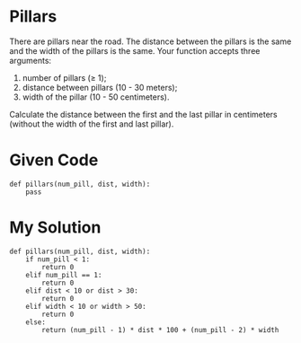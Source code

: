 # Pillars

There are pillars near the road. The distance between the pillars is the same and the width of the pillars is the same. Your function accepts three arguments:

1. number of pillars (≥ 1);
2. distance between pillars (10 - 30 meters);
3. width of the pillar (10 - 50 centimeters).
   
Calculate the distance between the first and the last pillar in centimeters (without the width of the first and last pillar).
# Given Code

```{python}
def pillars(num_pill, dist, width):
    pass
```

# My Solution

```{python}
def pillars(num_pill, dist, width):
    if num_pill < 1:
        return 0
    elif num_pill == 1:
        return 0
    elif dist < 10 or dist > 30:
        return 0
    elif width < 10 or width > 50:
        return 0
    else:
        return (num_pill - 1) * dist * 100 + (num_pill - 2) * width
```

